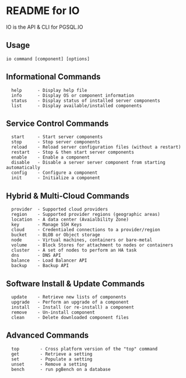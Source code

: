 # README for IO #

IO is the API & CLI for PGSQL.IO

## Usage ##
```
io command [component] [options]
```

## Informational Commands ##
```
  help      - Display help file
  info      - Display OS or component information
  status    - Display status of installed server components
  list      - Display available/installed components 
```

## Service Control Commands ##
```
  start     - Start server components
  stop      - Stop server components
  reload    - Reload server configuration files (without a restart)
  restart   - Stop & then start server components
  enable    - Enable a component
  disable   - Disable a server server component from starting automatically
  config    - Configure a component
  init      - Initialize a component
```

## Hybrid & Multi-Cloud Commands ##
```
  provider  - Supported cloud providers
  region    - Supported provider regions (geographic areas)
  location  - A data center (Avaialbility Zone)
  key       - Manage SSH Keys
  cloud     - Credentialed connections to a provider/region
  bucket    - BLOB or Object storage
  node      - Virtual machines, containers or bare-metal
  volume    - Block Stores for attachment to nodes or containers
  cluster   - A set of nodes to perform an HA task
  dns       - DNS API
  balance   - Load Balancer API
  backup    - Backup API
```


## Software Install & Update Commands ##
```
  update    - Retrieve new lists of components
  upgrade   - Perform an upgrade of a component
  install   - Install (or re-install) a component  
  remove    - Un-install component   
  clean     - Delete downloaded component files
```

## Advanced Commands ##
```
  top        - Cross platform version of the "top" command 
  get        - Retrieve a setting
  set        - Populate a setting
  unset      - Remove a setting 
  bench      - run pgBench on a database
```
